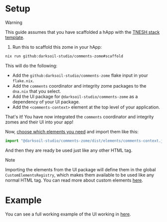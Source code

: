 # Setup

> [!WARNING]
> This guide assumes that you have scaffolded a hApp with the [TNESH stack template](https://darksoil.studio/tnesh-stack).

1. Run this to scaffold this zome in your hApp:

```bash
nix run github:darksoil-studio/comments-zome#scaffold
```

This will do the following:
  - Add the `github:darksoil-studio/comments-zome` flake input in your `flake.nix`.
  - Add the `comments` coordinator and integrity zome packages to the `dna.nix` that you select.
  - Add the UI package for `@darksoil-studio/comments-zome` as a dependency of your UI package.
  - Add the `<comments-context>` element at the top level of your application.

That's it! You have now integrated the `comments` coordinator and integrity zomes and their UI into your app!

Now, [choose which elements you need](/elements/comments-context.md) and import them like this:

```js
import "@darksoil-studio/comments-zome/dist/elements/comments-context.js";
```

And then they are ready be used just like any other HTML tag. 

> [!NOTE]
> Importing the elements from the UI package will define them in the global `CustomElementsRegistry`, which makes them available to be used like any normal HTML tag. You can read more about custom elements [here](https://darksoil.studio/tnesh-stack/guides/custom-elements).

# Example

You can see a full working example of the UI working in [here](https://github.com/darksoil-studio/comments-zome/blob/main/ui/demo/index.html).

